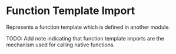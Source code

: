 # Function Template Import

Represents a function template which is defined in another module.

TODO: Add note indicating that function template imports are the mechanism used for calling native functions.
